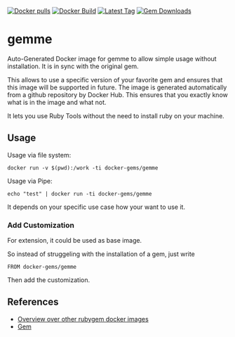 [![Docker pulls](https://img.shields.io/docker/pulls/rubygem/gemme.svg)](https://hub.docker.com/r/rubygem/gemme/)
[![Docker Build](https://img.shields.io/docker/automated/rubygem/gemme.svg)](https://hub.docker.com/r/rubygem/gemme/)
[![Latest Tag](https://img.shields.io/github/tag/docker-rubygem/gemme.svg)](https://hub.docker.com/r/rubygem/gemme/)
[![Gem Downloads](https://img.shields.io/gem/dt/gemme.svg)](https://rubygems.org/gems/gemme/)
# gemme

Auto-Generated Docker image for gemme to allow simple usage without installation.
It is in sync with the original gem.

This allows to use a specific version of your favorite gem and ensures that this image will be supported in future.
The image is generated automatically from a github repository by Docker Hub.
This ensures that you exactly know what is in the image and what not.

It lets you use Ruby Tools without the need to install ruby on your machine.

## Usage

Usage via file system:

`docker run -v $(pwd):/work -ti docker-gems/gemme`

Usage via Pipe:

`echo "test" | docker run -ti docker-gems/gemme`

It depends on your specific use case how your want to use it.

### Add Customization

For extension, it could be used as base image.

So instead of struggeling with the installation of a gem, just write

`FROM docker-gems/gemme`

Then add the customization.

## References

 - [Overview over other rubygem docker images](https://github.com/thinkbot/docker-rubygem)
 - [Gem](https://rubygems.org/gems/gemme/)
